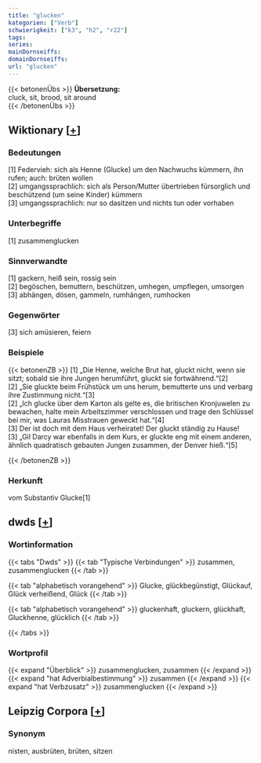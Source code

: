 ```yaml
---
title: "glucken"
kategorien: ["Verb"]
schwierigkeit: ["k3", "h2", "r22"]
tags:
series:
mainDornseiffs:
domainDornseiffs:
url: "glucken"
---
```


{{< betonenÜbs >}}
**Übersetzung:**  
cluck, sit, brood, sit around  
{{< /betonenÜbs >}}

## Wiktionary [[+](https://de.wiktionary.org/wiki/glucken)]

### Bedeutungen
[1] Federvieh: sich als Henne (Glucke) um den Nachwuchs kümmern, ihn rufen; auch: brüten wollen  
[2] umgangssprachlich: sich als Person/Mutter übertrieben fürsorglich und beschützend (um seine Kinder) kümmern  
[3] umgangssprachlich: nur so dasitzen und nichts tun oder vorhaben  

### Unterbegriffe
[1] zusammenglucken  

### Sinnverwandte
[1] gackern, heiß sein, rossig sein  
[2] begöschen, bemuttern, beschützen, umhegen, umpflegen, umsorgen  
[3] abhängen, dösen, gammeln, rumhängen, rumhocken  

### Gegenwörter
[3] sich amüsieren, feiern  

### Beispiele
{{< betonenZB >}}
[1] „Die Henne, welche Brut hat, gluckt nicht, wenn sie sitzt; sobald sie ihre Jungen herumführt, gluckt sie fortwährend.“[2]  
[2] „Sie gluckte beim Frühstück um uns herum, bemutterte uns und verbarg ihre Zustimmung nicht.“[3]  
[2] „Ich glucke über dem Karton als gelte es, die britischen Kronjuwelen zu bewachen, halte mein Arbeitszimmer verschlossen und trage den Schlüssel bei mir, was Lauras Misstrauen geweckt hat.“[4]  
[3] Der ist doch mit dem Haus verheiratet! Der gluckt ständig zu Hause!  
[3] „Gil Darcy war ebenfalls in dem Kurs, er gluckte eng mit einem anderen, ähnlich quadratisch gebauten Jungen zusammen, der Denver hieß.“[5]  

{{< /betonenZB >}}
### Herkunft
vom Substantiv Glucke[1]  



## dwds [[+](https://www.dwds.de/wb/glucken)]

### Wortinformation
{{< tabs "Dwds" >}}
{{< tab "Typische Verbindungen" >}}
zusammen, zusammenglucken
{{< /tab >}}

{{< tab "alphabetisch vorangehend" >}}
Glucke, glückbegünstigt, Glückauf, Glück verheißend, Glück
{{< /tab >}}

{{< tab "alphabetisch vorangehend" >}}
gluckenhaft, gluckern, glückhaft, Gluckhenne, glücklich
{{< /tab >}}

{{< /tabs >}}

### Wortprofil
{{< expand "Überblick" >}} zusammenglucken, zusammen {{< /expand >}}
{{< expand "hat Adverbialbestimmung" >}} zusammen {{< /expand >}}
{{< expand "hat Verbzusatz" >}} zusammenglucken {{< /expand >}}

## Leipzig Corpora [[+](https://corpora.uni-leipzig.de/en/res?word=glucken&corpusId=deu_newscrawl-public_2018)]


### Synonym
nisten, ausbrüten, brüten, sitzen

